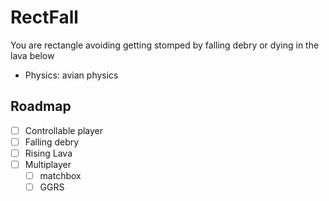 # RectFall

You are rectangle avoiding getting stomped by falling debry or dying in the lava below

* Physics: avian physics

## Roadmap

- [ ] Controllable player
- [ ] Falling debry
- [ ] Rising Lava
- [ ] Multiplayer
    - [ ] matchbox
    - [ ] GGRS
